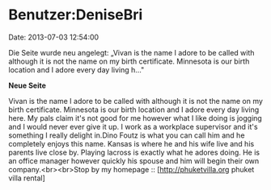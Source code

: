 Benutzer:DeniseBri
==================

Date: 2013-07-03 12:54:00

Die Seite wurde neu angelegt: „Vivan is the name I adore to be called
with although it is not the name on my birth certificate. Minnesota is
our birth location and I adore every day living h..."

**Neue Seite**

<div>

Vivan is the name I adore to be called with although it is not the name
on my birth certificate. Minnesota is our birth location and I adore
every day living here. My pals claim it\'s not good for me however what
I like doing is jogging and I would never ever give it up. I work as a
workplace supervisor and it\'s something I really delight in.Dino Foutz
is what you can call him and he completely enjoys this name. Kansas is
where he and his wife live and his parents live close by. Playing
lacross is exactly what he adores doing. He is an office manager however
quickly his spouse and him will begin their own company.\<br\>\<br\>Stop
by my homepage :: \[http://phuketvilla.org phuket villa rental\]

</div>
